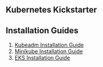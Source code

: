 ## Kubernetes Kickstarter
## Installation Guides

1. [Kubeadm Installation Guide](./KUBEADM-Installation.md)
2. [Minikube Installation Guide](./MINIKUBE.md)
3. [EKS Installation Guide](./EKS-Cluster-Setup.md)

